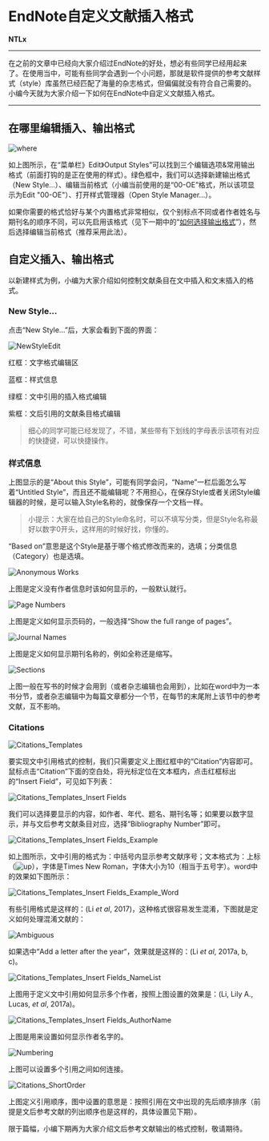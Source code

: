 # EndNote自定义文献插入格式

**NTLx**

---

在之前的文章中已经向大家介绍过EndNote的好处，想必有些同学已经用起来了。在使用当中，可能有些同学会遇到一个小问题，那就是软件提供的参考文献样式（style）库虽然已经匹配了海量的杂志格式，但偏偏就没有符合自己需要的。小编今天就为大家介绍一下如何在EndNote中自定义文献插入格式。

---

## 在哪里编辑插入、输出格式

![where](http://ok0b31fkx.bkt.clouddn.com/EndNote%E8%87%AA%E5%AE%9A%E4%B9%89%E6%96%87%E7%8C%AE%E6%8F%92%E5%85%A5%E6%A0%BC%E5%BC%8F%E2%91%A0/where.png)

如上图所示，在“菜单栏》Edit》Output Styles”可以找到三个编辑选项&常用输出格式（前面打钩的是正在使用的样式）。绿色框中，我们可以选择新建输出格式（New Style...）、编辑当前格式（小编当前使用的是“00-OE”格式，所以该项显示为Edit "00-OE"）、打开样式管理器（Open Style Manager...）。

如果你需要的格式恰好与某个内置格式非常相似，仅个别标点不同或者作者姓名与期刊名的顺序不同，可以先启用该格式（见下一期中的“[如何选择输出格式](EndNote自定义文献输出格式.html#Output)”），然后选择编辑当前格式（推荐采用此法）。

## 自定义插入、输出格式

以新建样式为例，小编为大家介绍如何控制文献条目在文中插入和文末插入的格式。

### New Style...

点击“New Style...”后，大家会看到下面的界面：

![NewStyleEdit](http://ok0b31fkx.bkt.clouddn.com/EndNote%E8%87%AA%E5%AE%9A%E4%B9%89%E6%96%87%E7%8C%AE%E6%8F%92%E5%85%A5%E6%A0%BC%E5%BC%8F%E2%91%A0/NewStyleEdit.png)

红框：文字格式编辑区

蓝框：样式信息

绿框：文中引用的插入格式编辑

紫框：文后引用的文献条目格式编辑

> 细心的同学可能已经发现了，不错，某些带有下划线的字母表示该项有对应的快捷键，可以快捷操作。

### 样式信息

上图显示的是“About this Style”，可能有同学会问，“Name”一栏后面怎么写着“Untitled Style”，而且还不能编辑呢？不用担心，在保存Style或者关闭Style编辑器的时候，是可以输入Style名称的，就像保存一个文档一样。

> 小提示：大家在给自己的Style命名时，可以不填写分类，但是Style名称最好以数字0开头，这样用的时候好找，你懂的。

“Based on”意思是这个Style是基于哪个格式修改而来的，选填；分类信息（Category）也是选填。

![Anonymous Works](http://ok0b31fkx.bkt.clouddn.com/EndNote%E8%87%AA%E5%AE%9A%E4%B9%89%E6%96%87%E7%8C%AE%E6%8F%92%E5%85%A5%E6%A0%BC%E5%BC%8F%E2%91%A0/Anonymous%20Works.png)

上图是定义没有作者信息时该如何显示的，一般默认就行。

![Page Numbers](http://ok0b31fkx.bkt.clouddn.com/EndNote%E8%87%AA%E5%AE%9A%E4%B9%89%E6%96%87%E7%8C%AE%E6%8F%92%E5%85%A5%E6%A0%BC%E5%BC%8F%E2%91%A0/Page%20Numbers.png)

上图是定义如何显示页码的，一般选择“Show the full range of pages”。

![Journal Names](http://ok0b31fkx.bkt.clouddn.com/EndNote%E8%87%AA%E5%AE%9A%E4%B9%89%E6%96%87%E7%8C%AE%E6%8F%92%E5%85%A5%E6%A0%BC%E5%BC%8F%E2%91%A0/Journal%20Names.png)

上图是定义如何显示期刊名称的，例如全称还是缩写。

![Sections](http://ok0b31fkx.bkt.clouddn.com/EndNote%E8%87%AA%E5%AE%9A%E4%B9%89%E6%96%87%E7%8C%AE%E6%8F%92%E5%85%A5%E6%A0%BC%E5%BC%8F%E2%91%A0/Sections.png)

上图一般在写书的时候才会用到（或者杂志编辑也会用到），比如在word中为一本书分节，或者杂志编辑中为每篇文章都分一个节，在每节的末尾附上该节中的参考文献，互不影响。

### Citations

![Citations_Templates](http://ok0b31fkx.bkt.clouddn.com/EndNote%E8%87%AA%E5%AE%9A%E4%B9%89%E6%96%87%E7%8C%AE%E6%8F%92%E5%85%A5%E6%A0%BC%E5%BC%8F%E2%91%A0/Citations_Templates.png)

要实现文中引用格式的控制，我们只需要定义上图红框中的“Citation”内容即可。鼠标点击“Citation”下面的空白处，将光标定位在文本框内，点击红框标出的“Insert Field”，可见如下列表：

![Citations_Templates_Insert Fields](http://ok0b31fkx.bkt.clouddn.com/EndNote%E8%87%AA%E5%AE%9A%E4%B9%89%E6%96%87%E7%8C%AE%E6%8F%92%E5%85%A5%E6%A0%BC%E5%BC%8F%E2%91%A0/Citations_Templates_Insert%20Fields.png)

我们可以选择要显示的内容，如作者、年代、题名、期刊名等；如果要以数字显示，并与文后参考文献条目对应，选择“Bibliography Number”即可。

![Citations_Templates_Insert Fields_Example](http://ok0b31fkx.bkt.clouddn.com/EndNote%E8%87%AA%E5%AE%9A%E4%B9%89%E6%96%87%E7%8C%AE%E6%8F%92%E5%85%A5%E6%A0%BC%E5%BC%8F%E2%91%A0/Citations_Templates_Insert%20Fields_Example.png)

如上图所示，文中引用的格式为：中括号内显示参考文献序号；文本格式为：上标（![up](http://ok0b31fkx.bkt.clouddn.com/EndNote%E8%87%AA%E5%AE%9A%E4%B9%89%E6%96%87%E7%8C%AE%E6%8F%92%E5%85%A5%E6%A0%BC%E5%BC%8F%E2%91%A0/up.png)），字体是Times New Roman，字体大小为10（相当于五号字）。word中的效果如下图所示：

![Citations_Templates_Insert Fields_Example_Word](http://ok0b31fkx.bkt.clouddn.com/EndNote%E8%87%AA%E5%AE%9A%E4%B9%89%E6%96%87%E7%8C%AE%E6%8F%92%E5%85%A5%E6%A0%BC%E5%BC%8F%E2%91%A0/Citations_Templates_Insert%20Fields_Example_Word.png)

有些引用格式是这样的：(Li *et al*, 2017)，这种格式很容易发生混淆，下图就是定义如何处理混淆文献的：

![Ambiguous](http://ok0b31fkx.bkt.clouddn.com/EndNote%E8%87%AA%E5%AE%9A%E4%B9%89%E6%96%87%E7%8C%AE%E6%8F%92%E5%85%A5%E6%A0%BC%E5%BC%8F%E2%91%A0/Ambiguous.png)

如果选中“Add a letter after the year“，效果就是这样的：(Li *et al*, 2017a, b, c)。

![Citations_Templates_Insert Fields_NameList](http://ok0b31fkx.bkt.clouddn.com/EndNote%E8%87%AA%E5%AE%9A%E4%B9%89%E6%96%87%E7%8C%AE%E6%8F%92%E5%85%A5%E6%A0%BC%E5%BC%8F%E2%91%A0/Citations_Templates_Insert%20Fields_NameList_New.png)

上图用于定义文中引用如何显示多个作者，按照上图设置的效果是：(Li, Lily A., Lucas, *et al*, 2017a)。

![Citations_Templates_Insert Fields_AuthorName](http://ok0b31fkx.bkt.clouddn.com/EndNote%E8%87%AA%E5%AE%9A%E4%B9%89%E6%96%87%E7%8C%AE%E6%8F%92%E5%85%A5%E6%A0%BC%E5%BC%8F%E2%91%A0/Citations_Templates_Insert%20Fields_AuthorName.png)

上图是用来设置如何显示作者名字的。

![Numbering](http://ok0b31fkx.bkt.clouddn.com/EndNote%E8%87%AA%E5%AE%9A%E4%B9%89%E6%96%87%E7%8C%AE%E6%8F%92%E5%85%A5%E6%A0%BC%E5%BC%8F%E2%91%A0/Numbering.png)

上图可以设置多个引用之间如何连接。

![Citations_ShortOrder](http://ok0b31fkx.bkt.clouddn.com/EndNote%E8%87%AA%E5%AE%9A%E4%B9%89%E6%96%87%E7%8C%AE%E6%8F%92%E5%85%A5%E6%A0%BC%E5%BC%8F%E2%91%A0/Citations_ShortOrder.png)

上图定义引用顺序，图中设置的意思是：按照引用在文中出现的先后顺序排序（前提是文后参考文献的列出顺序也是这样的，具体设置见下期）。

限于篇幅，小编下期再为大家介绍文后参考文献输出的格式控制，敬请期待。
